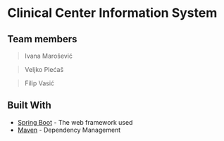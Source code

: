 # Clinical Center Information System

<!--Project description.-->

## Team members

> Ivana Marošević

> Veljko Plećaš

> Filip Vasić

## Built With

* [Spring Boot](https://spring.io/) - The web framework used
* [Maven](https://maven.apache.org/) - Dependency Management

<!--
### Installing

A step by step series of examples that tell you how to get a development env running

Say what the step will be

```
Give the example
```

And repeat

```
until finished
```

End with an example of getting some data out of the system or using it for a little demo
-->

<!-- Maybe "authors" instead of "team members"
## Authors

* **Billie Thompson** - *Initial work* - [PurpleBooth](https://github.com/PurpleBooth)

See also the list of [contributors](https://github.com/your/project/contributors) who participated in this project.
-->
